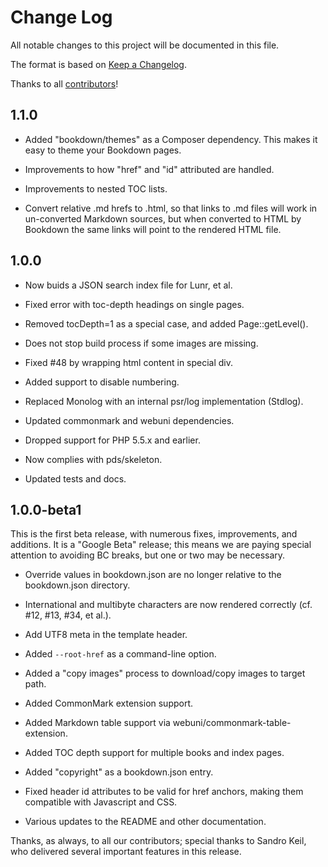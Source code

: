 # Change Log

All notable changes to this project will be documented in this file.

The format is based on [Keep a Changelog](http://keepachangelog.com/).

Thanks to all [contributors](https://github.com/bookdown/Bookdown.Bookdown/graphs/contributors)!

## 1.1.0

- Added "bookdown/themes" as a Composer dependency. This makes it easy to theme
  your Bookdown pages.

- Improvements to how "href" and "id" attributed are handled.

- Improvements to nested TOC lists.

- Convert relative .md hrefs to .html, so that links to .md files will work in
  un-converted Markdown sources, but when converted to HTML by Bookdown the same
  links will point to the rendered HTML file.

## 1.0.0

- Now buids a JSON search index file for Lunr, et al.

- Fixed error with toc-depth headings on single pages.

- Removed tocDepth=1 as a special case, and added Page::getLevel().

- Does not stop build process if some images are missing.

- Fixed #48 by wrapping html content in special div.

- Added support to disable numbering.

- Replaced Monolog with an internal psr/log implementation (Stdlog).

- Updated commonmark and webuni dependencies.

- Dropped support for PHP 5.5.x and earlier.

- Now complies with pds/skeleton.

- Updated tests and docs.

## 1.0.0-beta1

This is the first beta release, with numerous fixes, improvements, and
additions. It is a "Google Beta" release; this means we are paying special
attention to avoiding BC breaks, but one or two may be necessary.

- Override values in bookdown.json are no longer relative to the bookdown.json
  directory.

- International and multibyte characters are now rendered correctly (cf. #12,
  #13, #34, et al.).

- Add UTF8 meta in the template header.

- Added `--root-href` as a command-line option.

- Added a "copy images" process to download/copy images to target path.

- Added CommonMark extension support.

- Added Markdown table support via webuni/commonmark-table-extension.

- Added TOC depth support for multiple books and index pages.

- Added "copyright" as a bookdown.json entry.

- Fixed header id attributes to be valid for href anchors, making them
  compatible with Javascript and CSS.

- Various updates to the README and other documentation.

Thanks, as always, to all our contributors; special thanks to Sandro Keil, who
delivered several important features in this release.

